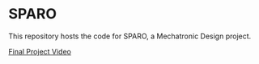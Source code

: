 # SPARO

This repository hosts the code for SPARO, a Mechatronic Design project.

[Final Project Video](https://youtu.be/YZa8v4NC9hI)
